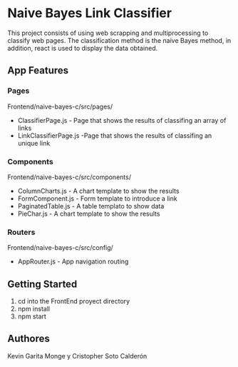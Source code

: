 # Naive Bayes Link Classifier
This project consists of using web scrapping and multiprocessing to classify web pages. The classification method is the naive Bayes method, in addition, react is used to display the data obtained.

## App Features
### Pages

Frontend/naive-bayes-c/src/pages/

- ClassifierPage.js - Page that shows the results of classifing an array of links
- LinkClassifierPage.js -Page that shows the results of classifing an unique link

### Components

Frontend/naive-bayes-c/src/components/
- ColumnCharts.js - A chart template to show the results
- FormComponent.js - Form template to introduce a link
- PaginatedTable.js - A table templato to show data
- PieChar.js - A chart template to show the results

### Routers

Frontend/naive-bayes-c/src/config/

- AppRouter.js - App navigation routing 


## Getting Started

1. cd into the FrontEnd proyect directory
2. npm install 
3. npm start

## Authores
Kevin Garita Monge y Cristopher Soto Calderón

